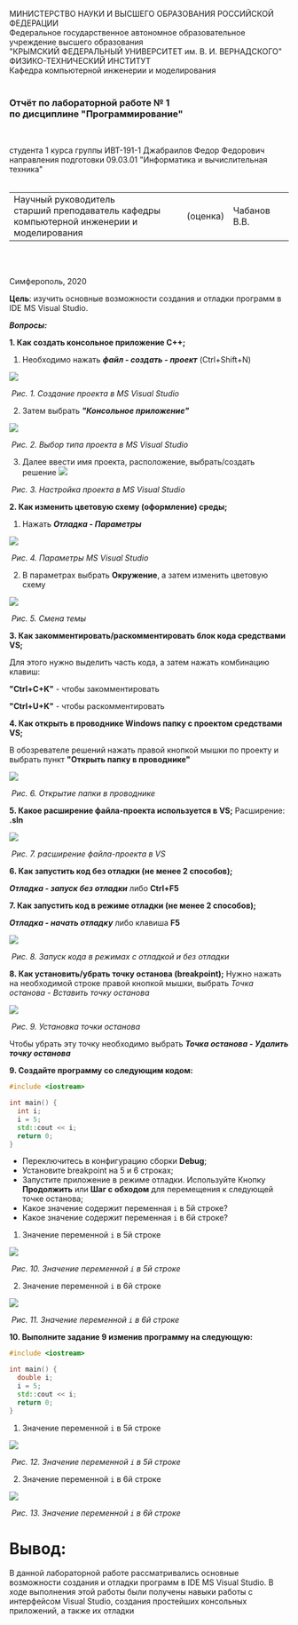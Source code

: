 МИНИСТЕРСТВО НАУКИ  И ВЫСШЕГО ОБРАЗОВАНИЯ РОССИЙСКОЙ ФЕДЕРАЦИИ  
Федеральное государственное автономное образовательное учреждение высшего образования  
"КРЫМСКИЙ ФЕДЕРАЛЬНЫЙ УНИВЕРСИТЕТ им. В. И. ВЕРНАДСКОГО"  
ФИЗИКО-ТЕХНИЧЕСКИЙ ИНСТИТУТ  
Кафедра компьютерной инженерии и моделирования
<br/><br/>

### Отчёт по лабораторной работе № 1<br/> по дисциплине "Программирование"
<br/>

студента 1 курса группы ИВТ-191-1 
Джабраилов Федор Федорович  
направления подготовки 09.03.01 "Информатика и вычислительная техника"  
<br/>

<table>
<tr><td>Научный руководитель<br/> старший преподаватель кафедры<br/> компьютерной инженерии и моделирования</td>
<td>(оценка)</td>
<td>Чабанов В.В.</td>
</tr>
</table>
<br/><br/>

Симферополь, 2020













**Цель**: изучить основные возможности создания и отладки программ в IDE MS Visual Studio.

***Вопросы:***

**1. Как создать консольное приложение С++;**

1) Необходимо нажать ***файл - создать - проект*** (Ctrl+Shift+N)


 ![](https://github.com/fedyad99/pr/blob/master/lab1/img/img1.png?raw=true)

​												*Рис. 1. Создание проекта в MS Visual Studio*

2) Затем выбрать ***"Консольное приложение"***

![](https://github.com/fedyad99/pr/blob/master/lab1/img/img2.png?raw=true)

​													*Рис. 2. Выбор типа проекта в MS Visual Studio*

3) Далее ввести имя проекта, расположение, выбрать/создать решение
![](https://github.com/fedyad99/pr/blob/master/lab1/img/img3.png?raw=true)

​													*Рис. 3. Настройка проекта в MS Visual Studio*



**2. Как изменить цветовую схему (оформление) среды;**

1) Нажать ***Отладка - Параметры***

![](https://github.com/fedyad99/pr/blob/master/lab1/img/img4.png?raw=true)

​															*Рис. 4. Параметры MS Visual Studio*

2) В параметрах выбрать **Окружение**, а затем изменить цветовую схему

![](https://github.com/fedyad99/pr/blob/master/lab1/img/img5.png?raw=true)

​																			*Рис. 5. Смена темы*

**3. Как закомментировать/раскомментировать блок кода средствами VS;**

Для этого нужно выделить часть кода, а затем нажать комбинацию клавиш:

**"Сtrl+C+K"**  - чтобы закомментировать

**"Сtrl+U+K"**  - чтобы раскомментировать

**4. Как открыть в проводнике Windows папку с проектом средствами VS;**

В обозревателе решений нажать правой кнопкой мышки по проекту и выбрать пункт **"Открыть папку в проводнике"**

![](https://github.com/fedyad99/pr/blob/master/lab1/img/img6.png?raw=true)

​														*Рис. 6. Открытие папки в проводнике*

**5. Какое расширение файла-проекта используется в VS;**
Расширение: **.sln**

![](https://github.com/fedyad99/pr/blob/master/lab1/img/img7.png?raw=true)

​													*Рис. 7. расширение файла-проекта в VS*

**6. Как запустить код без отладки (не менее 2 способов);**

***Отладка - запуск без отладки*** либо  **Ctrl+F5**

**7. Как запустить код в режиме отладки (не менее 2 способов);**

***Отладка - начать отладку*** либо клавиша **F5**

![](https://github.com/fedyad99/pr/blob/master/lab1/img/img8.png?raw=true)

​											*Рис. 8. Запуск кода в режимах с отладкой и без отладки*

**8. Как установить/убрать точку останова (breakpoint);**
Нужно нажать на необходимой строке правой кнопкой мышки, выбрать *Точка останова - Вставить точку останова*

![](https://github.com/fedyad99/pr/blob/master/lab1/img/img9.png?raw=true)

​																	*Рис. 9. Установка точки останова*

Чтобы убрать эту точку необходимо выбрать ***Точка останова - Удалить точку останова***

**9. Создайте программу со следующим кодом:**
``` c++
#include <iostream>

int main() {
  int i;
  i = 5;
  std::cout << i;
  return 0;
}
```

- Переключитесь в конфигурацию сборки **Debug**;
- Установите breakpoint на 5 и 6 строках;
- Запустите приложение в режиме отладки. Используйте Кнопку **Продолжить** или **Шаг с обходом** для перемещения к следующей точке останова;
- Какое значение содержит переменная `i` в 5й строке?
- Какое значение содержит переменная `i` в 6й строке?

1) Значение переменной `i` в 5й строке

![](https://github.com/fedyad99/pr/blob/master/lab1/img/img10.png?raw=true)

​												*Рис. 10. Значение переменной `i` в 5й строке*

2) Значение переменной `i` в 6й строке

![](https://github.com/fedyad99/pr/blob/master/lab1/img/img11.png?raw=true)

​											*Рис. 11. Значение переменной `i` в 6й строке*

**10. Выполните задание 9 изменив программу на следующую:**

```c++
#include <iostream>

int main() {
  double i;
  i = 5;
  std::cout << i;
  return 0;
}
```

1) Значение переменной `i` в 5й строке

![](https://github.com/fedyad99/pr/blob/master/lab1/img/img12.png?raw=true)

​														*Рис. 12. Значение переменной `i` в 5й строке*

2) Значение переменной `i` в 6й строке

![](https://github.com/fedyad99/pr/blob/master/lab1/img/img13.png?raw=true)

​														*Рис. 13. Значение переменной `i` в 6й строке*





# Вывод:

В данной лабораторной работе рассматривались основные возможности создания и отладки программ в IDE MS Visual Studio. В ходе выполнения этой работы были получены навыки работы с интерфейсом Visual Studio, создания простейших консольных приложений, а также их отладки
